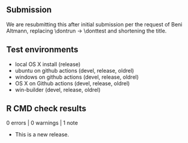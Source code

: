 ## Submission

We are resubmitting this after initial submission per the request of Beni Altmann, replacing \dontrun -> \donttest and shortening the title.

## Test environments

* local OS X install (release)
* ubuntu on github actions (devel, release, oldrel)
* windows on github actions (devel, release, oldrel)
* OS X on Github actions (devel, release, oldrel)
* win-builder (devel, release, oldrel)

## R CMD check results

0 errors | 0 warnings | 1 note

* This is a new release.
